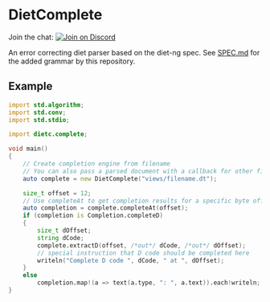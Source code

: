 # DietComplete

Join the chat: [![Join on Discord](https://discordapp.com/api/guilds/242094594181955585/widget.png?style=shield)](https://discord.gg/Bstj9bx)

An error correcting diet parser based on the diet-ng spec. See [SPEC.md](SPEC.md) for the added grammar by this repository.

## Example

```d
import std.algorithm;
import std.conv;
import std.stdio;

import dietc.complete;

void main()
{
	// Create completion engine from filename
	// You can also pass a parsed document with a callback for other files in the future (from extend tags)
	auto complete = new DietComplete("views/filename.dt");

	size_t offset = 12;
	// Use completeAt to get completion results for a specific byte offset in the code
	auto completion = complete.completeAt(offset);
	if (completion is Completion.completeD)
	{
		size_t dOffset;
		string dCode;
		complete.extractD(offset, /*out*/ dCode, /*out*/ dOffset);
		// special instruction that D code should be completed here
		writeln("Complete D code ", dCode, " at ", dOffset);
	}
	else
		completion.map!(a => text(a.type, ": ", a.text)).each!writeln;
}
```
